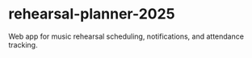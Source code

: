 # rehearsal-planner-2025
Web app for music rehearsal scheduling, notifications, and attendance tracking.
